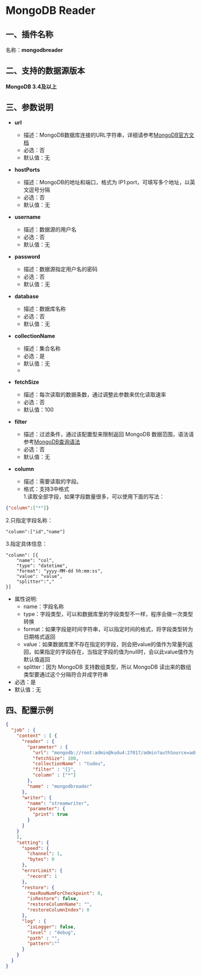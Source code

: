 # MongoDB Reader

<a name="c6v6n"></a>
## 一、插件名称
名称：**mongodbreader**
<a name="jVb3v"></a>
## 二、支持的数据源版本
**MongoDB 3.4及以上**
<a name="2lzA4"></a>
## 三、参数说明<br />

- **url**
  - 描述：MongoDB数据库连接的URL字符串，详细请参考[MongoDB官方文档](https://docs.mongodb.com/manual/reference/connection-string/)
  - 必选：否
  - 默认值：无



- **hostPorts**
  - 描述：MongoDB的地址和端口，格式为 IP1:port，可填写多个地址，以英文逗号分隔
  - 必选：否
  - 默认值：无



- **username**
  - 描述：数据源的用户名
  - 必选：否
  - 默认值：无



- **password**
  - 描述：数据源指定用户名的密码
  - 必选：否
  - 默认值：无



- **database**
  - 描述：数据库名称
  - 必选：否
  - 默认值：无



- **collectionName**
  - 描述：集合名称
  - 必选：是
  - 默认值：无
  - <br />
- **fetchSize**
  - 描述：每次读取的数据条数，通过调整此参数来优化读取速率
  - 必选：否
  - 默认值：100



- **filter**
  - 描述：过滤条件，通过该配置型来限制返回 MongoDB 数据范围，语法请参考[MongoDB查询语法](https://docs.mongodb.com/manual/crud/#read-operations)
  - 必选：否
  - 默认值：无



- **column**
  - 描述：需要读取的字段。
  - 格式：支持3中格式
<br />1.读取全部字段，如果字段数量很多，可以使用下面的写法：
```json
{"column":["*"]}
```
2.只指定字段名称：
```
"column":["id","name"]
```
3.指定具体信息：
```
"column": [{
    "name": "col",
    "type": "datetime",
    "format": "yyyy-MM-dd hh:mm:ss",
    "value": "value",
    "splitter":","
}]
```

  - 属性说明:
    - name：字段名称
    - type：字段类型，可以和数据库里的字段类型不一样，程序会做一次类型转换
    - format：如果字段是时间字符串，可以指定时间的格式，将字段类型转为日期格式返回
    - value：如果数据库里不存在指定的字段，则会把value的值作为常量列返回，如果指定的字段存在，当指定字段的值为null时，会以此value值作为默认值返回
    - splitter：因为 MongoDB 支持数组类型，所以 MongoDB 读出来的数组类型要通过这个分隔符合并成字符串
  - 必选：是
  - 默认值：无



<a name="1LBc2"></a>
## 四、配置示例
```json
{
  "job" : {
    "content" : [ {
      "reader" : {
        "parameter" : {
          "url": "mongodb://root:admin@kudu4:27017/admin?authSource=admin",
          "fetchSize": 100,
          "collectionName" : "tudou",
          "filter" : "{}",
          "column" : ["*"]
        },
        "name" : "mongodbreader"
      },
      "writer": {
        "name": "streamwriter",
        "parameter": {
          "print": true
        }
      }
    }
    ],
    "setting": {
      "speed": {
        "channel": 1,
        "bytes": 0
      },
      "errorLimit": {
        "record": 1
      },
      "restore": {
        "maxRowNumForCheckpoint": 0,
        "isRestore": false,
        "restoreColumnName": "",
        "restoreColumnIndex": 0
      },
      "log" : {
        "isLogger": false,
        "level" : "debug",
        "path" : "",
        "pattern":""
      }
    }
  }
}
```
